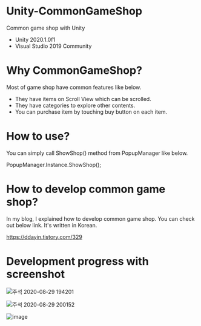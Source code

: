 # Unity-CommonGameShop

Common game shop with Unity

- Unity 2020.1.0f1
- Visual Studio 2019 Community

# Why CommonGameShop?
Most of game shop have common features like below.

- They have items on Scroll View which can be scrolled.
- They have categories to explore other contents.
- You can purchase item by touching buy button on each item.

# How to use?
You can simply call ShowShop() method from PopupManager like below.

PopupManager.Instance.ShowShop();

# How to develop common game shop?
In my blog, I explained how to develop common game shop.
You can check out below link.
It's written in Korean.

https://ddayin.tistory.com/329

# Development progress with screenshot

![주석 2020-08-29 194201](https://user-images.githubusercontent.com/29808782/91635002-c18fa300-ea2f-11ea-96f5-767d7225ea2d.png)


![주석 2020-08-29 200152](https://user-images.githubusercontent.com/29808782/91635333-ab371680-ea32-11ea-87cc-2fb04e05da85.png)


![image](https://user-images.githubusercontent.com/29808782/91635961-b771a280-ea37-11ea-9669-746c9884d67e.png)
